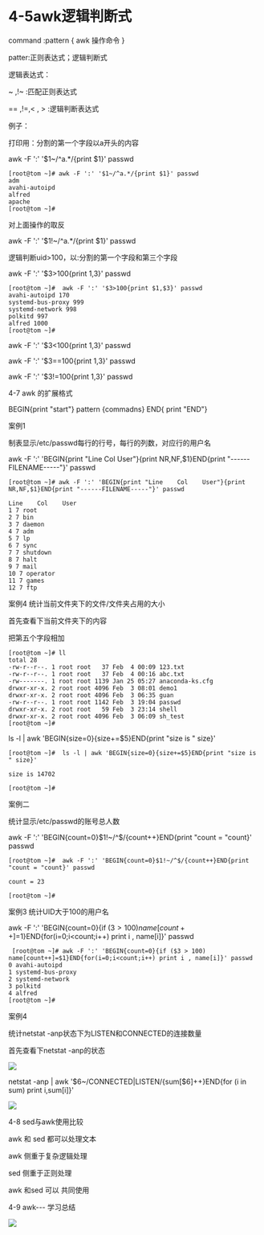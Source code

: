 # 4-5awk逻辑判断式

command :pattern { awk 操作命令 }

patter:正则表达式；逻辑判断式

逻辑表达式：

~ ,!~ :匹配正则表达式

== ,!=,< , >   :逻辑判断表达式

例子：

打印用：分割的第一个字段以a开头的内容

awk -F ':' '$1~/^a.*/{print $1}' passwd

```
[root@tom ~]# awk -F ':' '$1~/^a.*/{print $1}' passwd
adm
avahi-autoipd
alfred
apache
[root@tom ~]# 

```

对上面操作的取反

 awk -F ':' '$1!~/^a.*/{print $1}' passwd
 
 逻辑判断uid>100，以:分割的第一个字段和第三个字段
 
 awk -F ':' '$3>100{print $1,$3}' passwd
 
 ```
[root@tom ~]#  awk -F ':' '$3>100{print $1,$3}' passwd
avahi-autoipd 170
systemd-bus-proxy 999
systemd-network 998
polkitd 997
alfred 1000
[root@tom ~]# 

 ```
 
 awk -F ':' '$3<100{print $1,$3}' passwd
 
 
 awk -F ':' '$3==100{print $1,$3}' passwd
 
 awk -F ':' '$3!=100{print $1,$3}' passwd
 
 
 
4-7 awk 的扩展格式
 
 BEGIN{print "start"} pattern {commadns} END{ print "END"}
 
 
 
 案例1
 
 制表显示/etc/passwd每行的行号，每行的列数，对应行的用户名
 
 awk -F ':' 'BEGIN{print "Line    Col    User"}{print NR,NF,$1}END{print "------FILENAME-----"}' passwd
 
 ```
[root@tom ~]# awk -F ':' 'BEGIN{print "Line    Col    User"}{print NR,NF,$1}END{print "------FILENAME-----"}' passwd

Line    Col    User
1 7 root
2 7 bin
3 7 daemon
4 7 adm
5 7 lp
6 7 sync
7 7 shutdown
8 7 halt
9 7 mail
10 7 operator
11 7 games
12 7 ftp

 ```
 
 案例4 统计当前文件夹下的文件/文件夹占用的大小

首先查看下当前文件夹下的内容

把第五个字段相加
 
 ```
[root@tom ~]# ll
total 28
-rw-r--r--. 1 root root   37 Feb  4 00:09 123.txt
-rw-r--r--. 1 root root   37 Feb  4 00:16 abc.txt
-rw-------. 1 root root 1139 Jan 25 05:27 anaconda-ks.cfg
drwxr-xr-x. 2 root root 4096 Feb  3 08:01 demo1
drwxr-xr-x. 2 root root 4096 Feb  3 06:35 guan
-rw-r--r--. 1 root root 1142 Feb  3 19:04 passwd
drwxr-xr-x. 2 root root   59 Feb  3 23:14 shell
drwxr-xr-x. 2 root root 4096 Feb  3 06:09 sh_test
[root@tom ~]# 

 ```
 
 ls -l | awk 'BEGIN{size=0}{size+=$5}END{print "size is " size}' 
 
 ```
[root@tom ~]#  ls -l | awk 'BEGIN{size=0}{size+=$5}END{print "size is " size}' 

size is 14702

[root@tom ~]# 
 ```
 
 案例二
 
 统计显示/etc/passwd的账号总人数
 
 awk -F ':' 'BEGIN{count=0}$1!~/^$/{count++}END{print "count = "count}' passwd
 
 ```
[root@tom ~]#  awk -F ':' 'BEGIN{count=0}$1!~/^$/{count++}END{print "count = "count}' passwd

count = 23

[root@tom ~]# 

 ```
 
 案例3 统计UID大于100的用户名
 
 awk -F ':' 'BEGIN{count=0}{if ($3 > 100) name[count++]=$1}END{for(i=0;i<count;i++) print i , name[i]}' passwd
 
```
 [root@tom ~]# awk -F ':' 'BEGIN{count=0}{if ($3 > 100) name[count++]=$1}END{for(i=0;i<count;i++) print i , name[i]}' passwd
0 avahi-autoipd
1 systemd-bus-proxy
2 systemd-network
3 polkitd
4 alfred
[root@tom ~]# 

```
 
 
 案例4 
 
 统计netstat -anp状态下为LISTEN和CONNECTED的连接数量
 
 首先查看下netstat -anp的状态
 
 ![](http://p2ehgqigv.bkt.clouddn.com/18-2-5/24322804.jpg)
 
 netstat -anp | awk '$6~/CONNECTED|LISTEN/{sum[$6]++}END{for (i in sum) print i,sum[i]}'
 
 ![](http://p2ehgqigv.bkt.clouddn.com/18-2-5/71338924.jpg)
 
 
 4-8 sed与awk使用比较
 
 awk 和 sed 都可以处理文本
 
 awk 侧重于复杂逻辑处理
 
 sed 侧重于正则处理
 
 
 awk 和sed 可以 共同使用
 
 
 4-9 awk--- 学习总结
 
 ![](http://p2ehgqigv.bkt.clouddn.com/18-2-5/37114214.jpg)

<!--
create time: 2018-02-05 13:56:34
Author: Alfred

This file is created by Marboo<http://marboo.io> template file $MARBOO_HOME/.media/starts/default.md
本文件由 Marboo<http://marboo.io> 模板文件 $MARBOO_HOME/.media/starts/default.md 创建
-->

